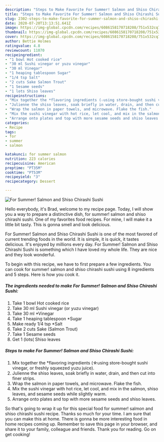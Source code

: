 ```yaml
---
description: "Steps to Make Favorite For Summer! Salmon and Shiso Chirashi Sushi"
title: "Steps to Make Favorite For Summer! Salmon and Shiso Chirashi Sushi"
slug: 2302-steps-to-make-favorite-for-summer-salmon-and-shiso-chirashi-sushi
date: 2020-07-20T13:13:51.641Z
image: https://img-global.cpcdn.com/recipes/6086158170718208/751x532cq70/for-summer-salmon-and-shiso-chirashi-sushi-recipe-main-photo.jpg
thumbnail: https://img-global.cpcdn.com/recipes/6086158170718208/751x532cq70/for-summer-salmon-and-shiso-chirashi-sushi-recipe-main-photo.jpg
cover: https://img-global.cpcdn.com/recipes/6086158170718208/751x532cq70/for-summer-salmon-and-shiso-chirashi-sushi-recipe-main-photo.jpg
author: Bettie Holmes
ratingvalue: 4.8
reviewcount: 11070
recipeingredient:
- "1 bowl Hot cooked rice"
- "30 ml Sushi vinegar or yuzu vinegar"
- "30 ml Vinegar"
- "1 heaping tablespoon Sugar"
- "1/4 tsp Salt"
- "2 cuts Sake Salmon Trout"
- "1 Sesame seeds"
- "1 lots Shiso leaves"
recipeinstructions:
- "Mix together the *flavoring ingredients (☆using store-bought sushi vinegar, or freshly squeezed yuzu juice)."
- "Julienne the shiso leaves, soak briefly in water, drain, and then cut into finer strips."
- "Wrap the salmon in paper towels, and microwave. Flake the fish."
- "Mix the sushi vinegar with hot rice, let cool, and mix in the salmon, shiso leaves, and sesame seeds while slightly warm."
- "Arrange onto plates and top with more sesame seeds and shiso leaves."
categories:
- Recipe
tags:
- for
- summer
- salmon

katakunci: for summer salmon 
nutrition: 223 calories
recipecuisine: American
preptime: "PT35M"
cooktime: "PT53M"
recipeyield: "3"
recipecategory: Dessert

---
```



![For Summer! Salmon and Shiso Chirashi Sushi](https://img-global.cpcdn.com/recipes/6086158170718208/751x532cq70/for-summer-salmon-and-shiso-chirashi-sushi-recipe-main-photo.jpg)

Hello everybody, it's Brad, welcome to my recipe page. Today, I will show you a way to prepare a distinctive dish, for summer! salmon and shiso chirashi sushi. One of my favorites food recipes. For mine, I will make it a little bit tasty. This is gonna smell and look delicious.



For Summer! Salmon and Shiso Chirashi Sushi is one of the most favored of current trending foods in the world. It is simple, it is quick, it tastes delicious. It's enjoyed by millions every day. For Summer! Salmon and Shiso Chirashi Sushi is something which I have loved my whole life. They are nice and they look wonderful.


To begin with this recipe, we have to first prepare a few ingredients. You can cook for summer! salmon and shiso chirashi sushi using 8 ingredients and 5 steps. Here is how you cook it.

<!--inarticleads1-->

##### The ingredients needed to make For Summer! Salmon and Shiso Chirashi Sushi:

1. Take 1 bowl Hot cooked rice
1. Take 30 ml Sushi vinegar (or yuzu vinegar)
1. Take 30 ml *Vinegar
1. Take 1 heaping tablespoon *Sugar
1. Make ready 1/4 tsp *Salt
1. Take 2 cuts Sake (Salmon Trout)
1. Take 1 Sesame seeds
1. Get 1 (lots( Shiso leaves




<!--inarticleads2-->

##### Steps to make For Summer! Salmon and Shiso Chirashi Sushi:

1. Mix together the *flavoring ingredients (☆using store-bought sushi vinegar, or freshly squeezed yuzu juice).
1. Julienne the shiso leaves, soak briefly in water, drain, and then cut into finer strips.
1. Wrap the salmon in paper towels, and microwave. Flake the fish.
1. Mix the sushi vinegar with hot rice, let cool, and mix in the salmon, shiso leaves, and sesame seeds while slightly warm.
1. Arrange onto plates and top with more sesame seeds and shiso leaves.




So that's going to wrap it up for this special food for summer! salmon and shiso chirashi sushi recipe. Thanks so much for your time. I am sure that you can make this at home. There is gonna be more interesting food in home recipes coming up. Remember to save this page in your browser, and share it to your family, colleague and friends. Thank you for reading. Go on get cooking!
